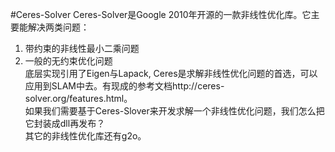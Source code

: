#Ceres-Solver
Ceres-Solver是Google 2010年开源的一款非线性优化库。它主要能解决两类问题：  
1. 带约束的非线性最小二乘问题  
2. 一般的无约束优化问题  
底层实现引用了Eigen与Lapack, Ceres是求解非线性优化问题的首选，可以应用到SLAM中去。有现成的参考文档http://ceres-solver.org/features.html。   
如果我们需要基于Ceres-Slover来开发求解一个非线性优化问题，我们怎么把它封装成dll再发布？  
其它的非线性优化库还有g2o。  